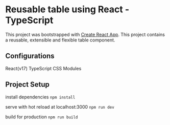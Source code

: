 # Reusable table using React - TypeScript

This project was bootstrapped with [Create React App](https://github.com/facebook/create-react-app).
This project contains a reusable, extensible and flexible table component.

## Configurations
React(v17)
TypeScript
CSS Modules

## Project Setup

install dependencies
```npm install```

serve with hot reload at localhost:3000
```npm run dev```

build for production
```npm run build ```

